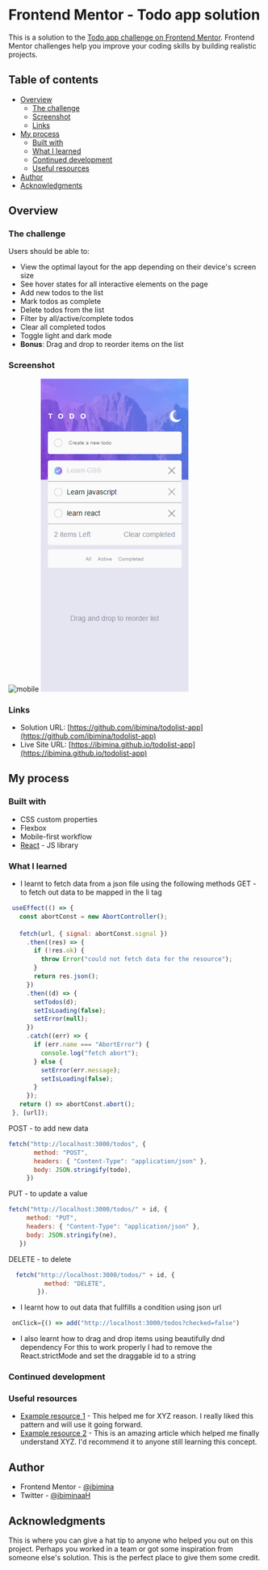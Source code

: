 # Frontend Mentor - Todo app solution

This is a solution to the [Todo app challenge on Frontend Mentor](https://www.frontendmentor.io/challenges/todo-app-Su1_KokOW). Frontend Mentor challenges help you improve your coding skills by building realistic projects. 

## Table of contents

- [Overview](#overview)
  - [The challenge](#the-challenge)
  - [Screenshot](#screenshot)
  - [Links](#links)
- [My process](#my-process)
  - [Built with](#built-with)
  - [What I learned](#what-i-learned)
  - [Continued development](#continued-development)
  - [Useful resources](#useful-resources)
- [Author](#author)
- [Acknowledgments](#acknowledgments)

## Overview

### The challenge

Users should be able to:

- View the optimal layout for the app depending on their device's screen size
- See hover states for all interactive elements on the page
- Add new todos to the list
- Mark todos as complete
- Delete todos from the list
- Filter by all/active/complete todos
- Clear all completed todos
- Toggle light and dark mode
- **Bonus**: Drag and drop to reorder items on the list

### Screenshot

![mobile](Capture097.pmn)
![Desktop](Capture097.png)


### Links

- Solution URL: [https://github.com/ibimina/todolist-app](https://github.com/ibimina/todolist-app)
- Live Site URL: [https://ibimina.github.io/todolist-app](https://ibimina.github.io/todolist-app)

## My process

### Built with


- CSS custom properties
- Flexbox
- Mobile-first workflow
- [React](https://reactjs.org/) - JS library


### What I learned

- I learnt to fetch data from a json file using the following methods
 GET - to fetch out data to be mapped in the li tag
 ```js
  useEffect(() => {
    const abortConst = new AbortController();

    fetch(url, { signal: abortConst.signal })
      .then((res) => {
        if (!res.ok) {
          throw Error("could not fetch data for the resource");
        }
        return res.json();
      })
      .then((d) => {
        setTodos(d);
        setIsLoading(false);
        setError(null);
      })
      .catch((err) => {
        if (err.name === "AbortError") {
          console.log("fetch abort");
        } else {
          setError(err.message);
          setIsLoading(false);
        }
      });
    return () => abortConst.abort();
  }, [url]);
```
 POST - to add new data
 ```js
 fetch("http://localhost:3000/todos", {
        method: "POST",
        headers: { "Content-Type": "application/json" },
        body: JSON.stringify(todo),
      })
```
 PUT - to update a value 
 ```js
 fetch("http://localhost:3000/todos/" + id, {
      method: "PUT",
      headers: { "Content-Type": "application/json" },
      body: JSON.stringify(ne),
    })
```
 DELETE - to delete 
```jsx
  fetch("http://localhost:3000/todos/" + id, {
          method: "DELETE",
        }).
```
- I learnt how to out data that fullfills a condition  using json url 
```js
 onClick={() => add("http://localhost:3000/todos?checked=false")
```

- I also learnt how to drag and drop items using beautifully dnd dependency
For this to work properly I had to remove the React.strictMode and set the draggable id to a string 

### Continued development



### Useful resources

- [Example resource 1](https://www.example.com) - This helped me for XYZ reason. I really liked this pattern and will use it going forward.
- [Example resource 2](https://www.example.com) - This is an amazing article which helped me finally understand XYZ. I'd recommend it to anyone still learning this concept.


## Author

- Frontend Mentor - [@ibimina](https://www.frontendmentor.io/profile/ibimina)
- Twitter - [@ibiminaaH](https://www.twitter.com/ibiminaaH)



## Acknowledgments

This is where you can give a hat tip to anyone who helped you out on this project. Perhaps you worked in a team or got some inspiration from someone else's solution. This is the perfect place to give them some credit.


